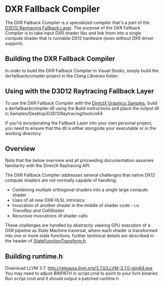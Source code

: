 # DXR Fallback Compiler
The DXR Fallback Compiler is a specialized compiler that's a part of the [D3D12 Raytracing Fallback Layer](https://github.com/Microsoft/DirectX-Graphics-Samples/tree/master/Libraries/D3D12RaytracingFallback). The purpose of the DXR Fallback Compiler is to take input DXR shader libs and link them into a single compute shader that is runnable DX12 hardware (even without DXR driver support).

## Building the DXR Fallback Compiler
In order to build the DXR Fallback Compiler in Visual Studio, simply build the dxrfallbackcompiler project in the *Clang Libraries* folder.

## Using with the D3D12 Raytracing Fallback Layer
To use the DXR Fallback Compiler with the [DirectX Graphics Samples](https://github.com/Microsoft/DirectX-Graphics-Samples/blob/master/Samples/Desktop/D3D12Raytracing/readme.md), build a dxrfallbackcompiler.dll using the Build instructions and place the output dll in Samples/Desktop/D3D12Raytracing/tools/x64. 

If you're incorporating the Fallback Layer into your own personal project, you need to ensure that the dll is either alongside your executable or in the working directory.

## Overview
Note that the below overview and all proceeding documentation assumes familiarity with the DirectX Raytracing API.

The DXR Fallback Compiler addresses several challenges that native DX12 compute shaders are not normally capable of handling:
 * Combining multiple orthogonal shaders into a single large compute shader
 * Uses of all new DXR HLSL intrinsics
 * Invocation of another shader in the middle of shader code - *i.e. TraceRay and CallShader*
 * Recursive invocations of shader calls

These challenges are handled by abstractly viewing GPU execution of a DXR pipeline as State Machine traversal, where each shader is transformed into one or more state functions. further technical details are described in the header of [StateFunctionTransform.h](..\\DxrFallback\StateFunctionTransform.h).

## Building runtime.h
Download LLVM 3.7: http://releases.llvm.org/3.7.0/LLVM-3.7.0-win64.exe
You may need to adjust BINPATH in script.cmd to point to your llvm binaries
Run script.cmd and it should output a patched runtime.h
